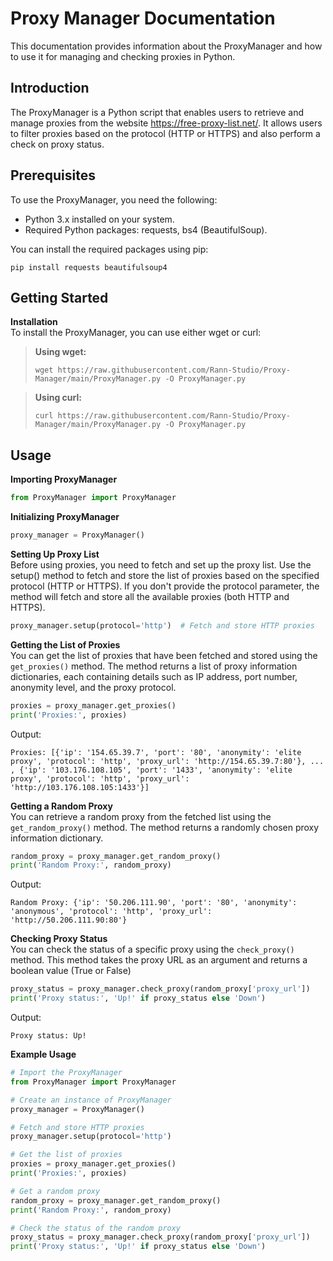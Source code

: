 # Proxy Manager Documentation
This documentation provides information about the ProxyManager and how to use it for managing and checking proxies in Python.

## Introduction
The ProxyManager is a Python script that enables users to retrieve and manage proxies from the website https://free-proxy-list.net/. It allows users to filter proxies based on the protocol (HTTP or HTTPS) and also perform a check on proxy status.

## Prerequisites
To use the ProxyManager, you need the following:
- Python 3.x installed on your system.
- Required Python packages: requests, bs4 (BeautifulSoup).

You can install the required packages using pip:
```shell
pip install requests beautifulsoup4
```

## Getting Started
**Installation**\
To install the ProxyManager, you can use either wget or curl:
> **Using wget:**
> ```shell
> wget https://raw.githubusercontent.com/Rann-Studio/Proxy-Manager/main/ProxyManager.py -O ProxyManager.py
> ```

> **Using curl:**
> ```shell
> curl https://raw.githubusercontent.com/Rann-Studio/Proxy-Manager/main/ProxyManager.py -O ProxyManager.py
> ```

## Usage
**Importing ProxyManager**
```python
from ProxyManager import ProxyManager
```

**Initializing ProxyManager**
```python
proxy_manager = ProxyManager()
```

**Setting Up Proxy List**\
Before using proxies, you need to fetch and set up the proxy list. Use the setup() method to fetch and store the list of proxies based on the specified protocol (HTTP or HTTPS). If you don't provide the protocol parameter, the method will fetch and store all the available proxies (both HTTP and HTTPS).
```python
proxy_manager.setup(protocol='http')  # Fetch and store HTTP proxies
```

**Getting the List of Proxies**\
You can get the list of proxies that have been fetched and stored using the `get_proxies()` method. The method returns a list of proxy information dictionaries, each containing details such as IP address, port number, anonymity level, and the proxy protocol.
```python
proxies = proxy_manager.get_proxies()
print('Proxies:', proxies)
```
Output:
```
Proxies: [{'ip': '154.65.39.7', 'port': '80', 'anonymity': 'elite proxy', 'protocol': 'http', 'proxy_url': 'http://154.65.39.7:80'}, ... , {'ip': '103.176.108.105', 'port': '1433', 'anonymity': 'elite proxy', 'protocol': 'http', 'proxy_url': 'http://103.176.108.105:1433'}]
```

**Getting a Random Proxy**\
You can retrieve a random proxy from the fetched list using the `get_random_proxy()` method. The method returns a randomly chosen proxy information dictionary.
```python
random_proxy = proxy_manager.get_random_proxy()
print('Random Proxy:', random_proxy)
```
Output:
```
Random Proxy: {'ip': '50.206.111.90', 'port': '80', 'anonymity': 'anonymous', 'protocol': 'http', 'proxy_url': 'http://50.206.111.90:80'}
```

**Checking Proxy Status**\
You can check the status of a specific proxy using the `check_proxy()` method. This method takes the proxy URL as an argument and returns a boolean value (True or False)
```python
proxy_status = proxy_manager.check_proxy(random_proxy['proxy_url'])
print('Proxy status:', 'Up!' if proxy_status else 'Down')
```
Output:
```
Proxy status: Up!
```

**Example Usage**
```python
# Import the ProxyManager
from ProxyManager import ProxyManager

# Create an instance of ProxyManager
proxy_manager = ProxyManager()

# Fetch and store HTTP proxies
proxy_manager.setup(protocol='http')

# Get the list of proxies
proxies = proxy_manager.get_proxies()
print('Proxies:', proxies)

# Get a random proxy
random_proxy = proxy_manager.get_random_proxy()
print('Random Proxy:', random_proxy)

# Check the status of the random proxy
proxy_status = proxy_manager.check_proxy(random_proxy['proxy_url'])
print('Proxy status:', 'Up!' if proxy_status else 'Down')
```
